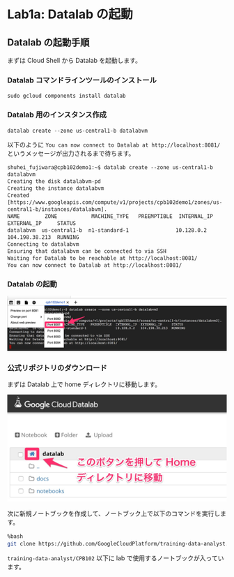 # Lab1a: Datalab の起動

## Datalab の起動手順

まずは Cloud Shell から Datalab を起動します。

### Datalab コマンドラインツールのインストール

```
sudo gcloud components install datalab
```

### Datalab 用のインスタンス作成

```
datalab create --zone us-central1-b datalabvm
```

以下のように `You can now connect to Datalab at http://localhost:8081/` というメッセージが出力されるまで待ちます。

```
shuhei_fujiwara@cpb102demo1:~$ datalab create --zone us-central1-b datalabvm
Creating the disk datalabvm-pd
Creating the instance datalabvm
Created [https://www.googleapis.com/compute/v1/projects/cpb102demo1/zones/us-central1-b/instances/datalabvm].
NAME        ZONE           MACHINE_TYPE   PREEMPTIBLE  INTERNAL_IP  EXTERNAL_IP     STATUS
datalabvm  us-central1-b  n1-standard-1               10.128.0.2   104.198.38.213  RUNNING
Connecting to datalabvm
Ensuring that datalabvm can be connected to via SSH
Waiting for Datalab to be reachable at http://localhost:8081/
You can now connect to Datalab at http://localhost:8081/
```

### Datalab の起動

<img src="img/run_datalab.jpg" width=512px>

### 公式リポジトリのダウンロード

まずは Datalab 上で home ディレクトリに移動します。

<img src="img/datalab_home.jpg" width=512px>

次に新規ノートブックを作成して、ノートブック上で以下のコマンドを実行します。

```sh
%bash
git clone https://github.com/GoogleCloudPlatform/training-data-analyst.git
```

`training-data-analyst/CPB102` 以下に lab で使用するノートブックが入っています。
